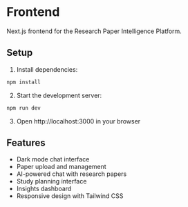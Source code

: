 # Frontend

Next.js frontend for the Research Paper Intelligence Platform.

## Setup

1. Install dependencies:
```bash
npm install
```

2. Start the development server:
```bash
npm run dev
```

3. Open http://localhost:3000 in your browser

## Features

- Dark mode chat interface
- Paper upload and management
- AI-powered chat with research papers
- Study planning interface
- Insights dashboard
- Responsive design with Tailwind CSS
